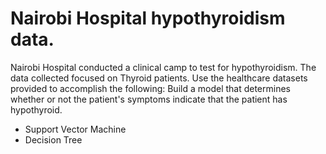 # Nairobi Hospital hypothyroidism data.
Nairobi Hospital conducted a clinical camp to test for hypothyroidism. The data collected focused on Thyroid patients. Use the healthcare datasets provided to accomplish the following:    Build a model that determines whether or not the patient's symptoms indicate that the patient has hypothyroid.

* Support Vector Machine
* Decision Tree
  
